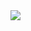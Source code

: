 <img src="https://github.com/Bayselonarrend/Bayselonarrend/assets/105596284/a4394d8e-7bb1-48b0-882b-d2a29de83317">
